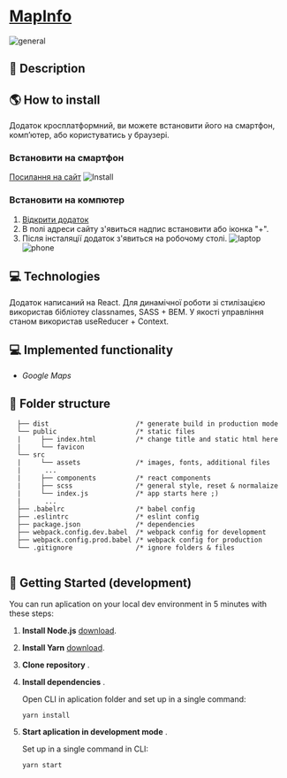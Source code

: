 # [MapInfo ](https://grenvals.github.io/TravelReady/index.html)
   ![general](https://user-images.githubusercontent.com/40334272/90871711-2bf77200-e3a4-11ea-85f5-158ee7639aa3.png)

## 📱 Description

## 🌎 How to install 
   Додаток кросплатформний, ви можете встановити його на смартфон, комп’ютер, або користуватись у браузері.  
   ###  Встановити на смартфон 
   [Посилання на сайт](https://grenvals.github.io/TravelReady/index.html)
   ![Install](https://user-images.githubusercontent.com/40334272/90870949-ff8f2600-e3a2-11ea-9d66-4cfd3ed77224.png)
   ###  Встановити на компютер 
   1.  [Відкрити додаток](https://grenvals.github.io/TravelReady/index.html)
   2. В полі адреси сайту з'явиться надпис встановити або іконка "+".
   3. Після інсталяції додаток з'явиться на робочому столі.
   ![laptop](https://user-images.githubusercontent.com/40334272/90871374-ac69a300-e3a3-11ea-97ed-9673716a3a7d.png)
   ![phone](https://user-images.githubusercontent.com/40334272/90870654-8f80a000-e3a2-11ea-92d6-b337657f29df.png)

## 💻 Technologies
   Додаток написаний на React. Для динамічної роботи зі стилізацією використав бібліотеу classnames, SASS + BEM. У якості  управління станом використав useReducer + Context. 

## 💻 Implemented functionality 
   - *Google Maps*

## 📂 Folder structure 

 ```
   ├── dist                      /* generate build in production mode
   └── public                    /* static files
   |     ├── index.html          /* change title and static html here
   |     └── favicon
   └── src 
   |     └── assets              /* images, fonts, additional files
   |      ...   
   |     ├── components          /* react components        
   |     ├── scss                /* general style, reset & normalaize
   |     └── index.js            /* app starts here ;)
   |      ...
   ├── .babelrc                  /* babel config
   ├── .eslintrc                 /* eslint config
   ├── package.json              /* dependencies
   ├── webpack.config.dev.babel  /* webpack config for development
   ├── webpack.config.prod.babel /* webpack config for production
   └── .gitignore                /* ignore folders & files
    
```

## 🚀 Getting Started (development)
You can run aplication on your local dev environment in 5 minutes with these steps:
1. **Install Node.js** [download](https://nodejs.org/en/). 
2. **Install Yarn** [download](https://classic.yarnpkg.com/en/docs/install#windows-stable). 
3. **Clone repository** . 
4. **Install dependencies** .

   Open CLI in aplication folder and set up in a single command:
  
   ```shell
   yarn install
   
   ```
5. **Start aplication in development mode** .

   Set up in a single command in CLI:
  
   ```shell
   yarn start
   
   ```


